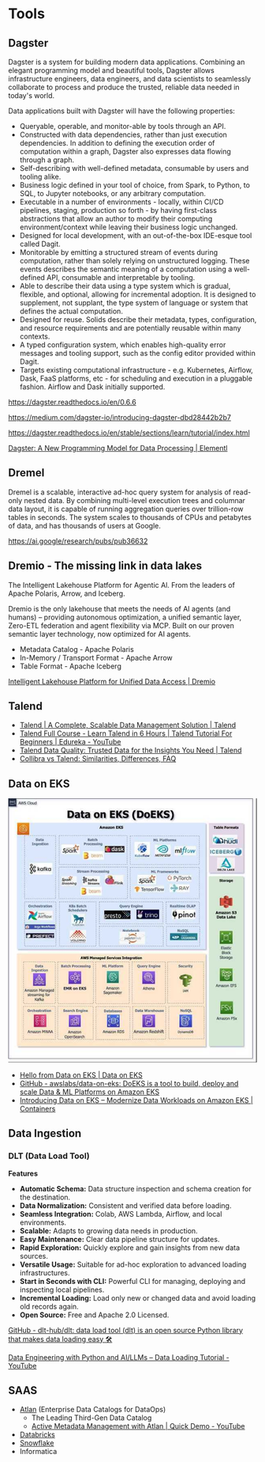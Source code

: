 # Tools

## Dagster

Dagster is a system for building modern data applications. Combining an elegant programming model and beautiful tools, Dagster allows infrastructure engineers, data engineers, and data scientists to seamlessly collaborate to process and produce the trusted, reliable data needed in today's world.

Data applications built with Dagster will have the following properties:

- Queryable, operable, and monitor-able by tools through an API.
- Constructed with data dependencies, rather than just execution dependencies. In addition to defining the execution order of computation within a graph, Dagster also expresses data flowing through a graph.
- Self-describing with well-defined metadata, consumable by users and tooling alike.
- Business logic defined in your tool of choice, from Spark, to Python, to SQL, to Jupyter notebooks, or any arbitrary computation.
- Executable in a number of environments - locally, within CI/CD pipelines, staging, production so forth - by having first-class abstractions that allow an author to modify their computing environment/context while leaving their business logic unchanged.
- Designed for local development, with an out-of-the-box IDE-esque tool called Dagit.
- Monitorable by emitting a structured stream of events during computation, rather than solely relying on unstructured logging. These events describes the semantic meaning of a computation using a well-defined API, consumable and interpretable by tooling.
- Able to describe their data using a type system which is gradual, flexible, and optional, allowing for incremental adoption. It is designed to supplement, not supplant, the type system of language or system that defines the actual computation.
- Designed for reuse. Solids describe their metadata, types, configuration, and resource requirements and are potentially reusable within many contexts.
- A typed configuration system, which enables high-quality error messages and tooling support, such as the config editor provided within Dagit.
- Targets existing computational infrastructure - e.g. Kubernetes, Airflow, Dask, FaaS platforms, etc - for scheduling and execution in a pluggable fashion. Airflow and Dask initially supported.

https://dagster.readthedocs.io/en/0.6.6

https://medium.com/dagster-io/introducing-dagster-dbd28442b2b7

https://dagster.readthedocs.io/en/stable/sections/learn/tutorial/index.html

[Dagster: A New Programming Model for Data Processing | Elementl](https://www.youtube.com/watch?v=D_1VJapCscc)

## Dremel

Dremel is a scalable, interactive ad-hoc query system for analysis of read-only nested data. By combining multi-level execution trees and columnar data layout, it is capable of running aggregation queries over trillion-row tables in seconds. The system scales to thousands of CPUs and petabytes of data, and has thousands of users at Google.

https://ai.google/research/pubs/pub36632

## Dremio - The missing link in data lakes

The Intelligent Lakehouse Platform for Agentic Al. From the leaders of Apache Polaris, Arrow, and Iceberg.

Dremio is the only lakehouse that meets the needs of AI agents (and humans) – providing autonomous optimization, a unified semantic layer, Zero-ETL federation and agent flexibility via MCP. Built on our proven semantic layer technology, now optimized for AI agents.

- Metadata Catalog - Apache Polaris
- In-Memory / Transport Format - Apache Arrow
- Table Format - Apache Iceberg

[Intelligent Lakehouse Platform for Unified Data Access \| Dremio](https://www.dremio.com/)

## Talend

- [Talend \| A Complete, Scalable Data Management Solution \| Talend](https://www.talend.com)
- [Talend Full Course - Learn Talend in 6 Hours \| Talend Tutorial For Beginners \| Edureka - YouTube](https://www.youtube.com/watch?v=bqa0kB59SUc)
- [Talend Data Quality: Trusted Data for the Insights You Need \| Talend](https://www.talend.com/products/data-quality/)
- [Collibra vs Talend: Similarities, Differences, FAQ](https://moderntechnologist.com/collibra-vs-talend/)

## Data on EKS

![Data on EKS](../../media/Pasted%20image%2020241017195034.jpg)

- [Hello from Data on EKS | Data on EKS](https://awslabs.github.io/data-on-eks/)
- [GitHub - awslabs/data-on-eks: DoEKS is a tool to build, deploy and scale Data & ML Platforms on Amazon EKS](https://github.com/awslabs/data-on-eks)
- [Introducing Data on EKS – Modernize Data Workloads on Amazon EKS | Containers](https://aws.amazon.com/blogs/containers/introducing-data-on-eks-modernize-data-workloads-on-amazon-eks/)

## Data Ingestion

### DLT (Data Load Tool)

**Features**

- **Automatic Schema:** Data structure inspection and schema creation for the destination.
- **Data Normalization:** Consistent and verified data before loading.
- **Seamless Integration:** Colab, AWS Lambda, Airflow, and local environments.
- **Scalable:** Adapts to growing data needs in production.
- **Easy Maintenance:** Clear data pipeline structure for updates.
- **Rapid Exploration:** Quickly explore and gain insights from new data sources.
- **Versatile Usage:** Suitable for ad-hoc exploration to advanced loading infrastructures.
- **Start in Seconds with CLI:** Powerful CLI for managing, deploying and inspecting local pipelines.
- **Incremental Loading:** Load only new or changed data and avoid loading old records again.
- **Open Source:** Free and Apache 2.0 Licensed.

[GitHub - dlt-hub/dlt: data load tool (dlt) is an open source Python library that makes data loading easy 🛠️](https://github.com/dlt-hub/dlt)

[Data Engineering with Python and AI/LLMs – Data Loading Tutorial - YouTube](https://www.youtube.com/watch?v=T23Bs75F7ZQ)

## SAAS

- [Atlan](https://atlan.com/) (Enterprise Data Catalogs for DataOps)
    - The Leading Third-Gen Data Catalog
    - [Active Metadata Management with Atlan | Quick Demo - YouTube](https://www.youtube.com/watch?v=u47N6I3trNY)
- [Databricks](data-warehouses/databricks/readme.md)
- [Snowflake](data-warehouses/snowflake/readme.md)
- Informatica
